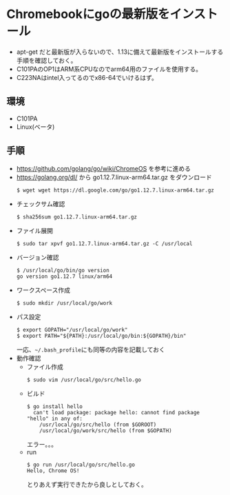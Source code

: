 # Chromebookにgoの最新版をインストール

* apt-get だと最新版が入らないので、1.13に備えて最新版をインストールする手順を確認しておく。
* C101PAのOP1はARM系CPUなのでarm64用のファイルを使用する。
* C223NAはintel入ってるのでx86-64でいけるはず。

## 環境
* C101PA
* Linux(ベータ)

## 手順
* https://github.com/golang/go/wiki/ChromeOS を参考に進める
* https://golang.org/dl/ から go1.12.7.linux-arm64.tar.gz をダウンロード
  ```
  $ wget wget https://dl.google.com/go/go1.12.7.linux-arm64.tar.gz
  ```
* チェックサム確認
  ```
  $ sha256sum go1.12.7.linux-arm64.tar.gz 
  ```
* ファイル展開
  ```
  $ sudo tar xpvf go1.12.7.linux-arm64.tar.gz -C /usr/local
  ```
* バージョン確認
  ```
  $ /usr/local/go/bin/go version
  go version go1.12.7 linux/arm64
  ```
* ワークスペース作成
  ```
  $ sudo mkdir /usr/local/go/work
  ```
* パス設定
  ```
  $ export GOPATH="/usr/local/go/work"
  $ export PATH="${PATH}:/usr/local/go/bin:${GOPATH}/bin"
  ```
  一応、`~/.bash_profile`にも同等の内容を記載しておく
* 動作確認
  - ファイル作成
    ```
    $ sudo vim /usr/local/go/src/hello.go
    ```
  - ビルド
    ```
    $ go install hello
      can't load package: package hello: cannot find package "hello" in any of:
        /usr/local/go/src/hello (from $GOROOT)
        /usr/local/go/work/src/hello (from $GOPATH)
    ```
    エラー。。。
  - run
    ```
    $ go run /usr/local/go/src/hello.go 
    Hello, Chrome OS!
    ```
    とりあえず実行できたから良しとしておく。


